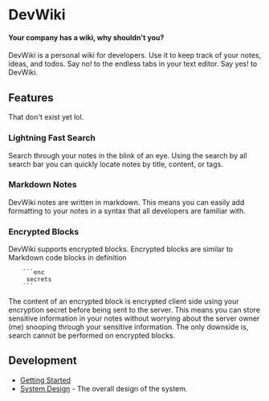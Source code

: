 # DevWiki
#### Your company has a wiki, why shouldn't you? 

DevWiki is a personal wiki for developers. Use it to keep track of your notes, ideas, and todos.
Say no! to the endless tabs in your text editor. Say yes! to DevWiki.
 
## Features
That don't exist yet lol. 

### Lightning Fast Search
Search through your notes in the blink of an eye. Using the search by all search bar you can quickly locate 
notes by title, content, or tags. 

### Markdown Notes
DevWiki notes are written in markdown. This means you can easily add formatting to your notes in a syntax that all 
developers are familiar with.

### Encrypted Blocks 
DevWiki supports encrypted blocks. Encrypted blocks are similar to Markdown code blocks in definition
```
    ```enc
     secrets
    ``` 
```
The content of an encrypted block is encrypted client side using your encryption secret before being sent to the server.
This means you can store sensitive information in your notes without worrying about the server owner (me)
snooping through your sensitive information. The only downside is, search cannot be performed on encrypted blocks. 

## Development 

- [Getting Started](TODO)
- [System Design](./doc/design.md) - The overall design of the system.